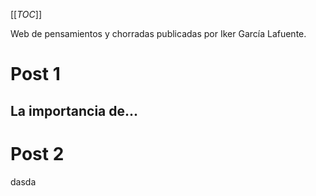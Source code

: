 [[_TOC_]]

Web de pensamientos y chorradas publicadas por Iker García Lafuente.

# Post 1

## La importancia de...

# Post 2

dasda
